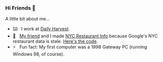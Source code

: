 ### Hi Friends 👋

<!--
**benhurley/benhurley** is a ✨ _special_ ✨ repository because its `README.md` (this file) appears on your GitHub profile. 
-->

A little bit about me...

- :keyboard: &nbsp; I work at [Daily Harvest](https://www.dailyharvest.com).
- :seedling: &nbsp; [My friend](https://github.com/EricNatelson) and I made [NYC Restaurant Info](https://nycrestaurant.info) because Google's NYC restaurant data is stale. [Here's the code](https://github.com/benhurley/nyc-restaurant-info).
- :zap: &nbsp; Fun fact: My first computer was a 1998 Gateway PC (running Windows 98, of course).
